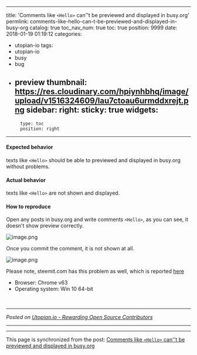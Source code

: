
---
title: 'Comments like `<Hello>` can''t be previewed and displayed in busy.org'
permlink: comments-like-hello-can-t-be-previewed-and-displayed-in-busy-org
catalog: true
toc_nav_num: true
toc: true
position: 9999
date: 2018-01-19 01:19:12
categories:
- utopian-io
tags:
- utopian-io
- busy
- bug
- preview
thumbnail: https://res.cloudinary.com/hpiynhbhq/image/upload/v1516324609/lau7ctoau6urmddxrejt.png
sidebar:
    right:
        sticky: true
widgets:
    -
        type: toc
        position: right
---


#### Expected behavior
texts like `<Hello>` should be able to previewed and displayed in busy.org without problems.

#### Actual behavior
texts like `<Hello>` are not shown and displayed.

#### How to reproduce
Open any posts in busy.org and write comments `<Hello>`,  as you can see, it doesn't show preview correctly.

![image.png](https://res.cloudinary.com/hpiynhbhq/image/upload/v1516324609/lau7ctoau6urmddxrejt.png)

Once you commit the comment, it is not shown at all.

![image.png](https://res.cloudinary.com/hpiynhbhq/image/upload/v1516324682/o1lrbr1s2arkylvedevy.png)

Please note, steemit.com has this problem as well, which is reported [here](https://steemit.com/utopian-io/@jaysermendez/incomplete-comment-showing-in-comments-tab-in-profile#@justyy/re-sachincool-re-jaysermendez-incomplete-comment-showing-in-comments-tab-in-profile-20180119t010355830z)

* Browser:  Chrome v63
* Operating system: Win 10 64-bit
    

<br /><hr/><em>Posted on <a href="https://utopian.io/utopian-io/@justyy/comments-like-hello-can-t-be-previewed-and-displayed-in-busy-org">Utopian.io -  Rewarding Open Source Contributors</a></em><hr/>

- - -

This page is synchronized from the post: [Comments like `<Hello>` can''t be previewed and displayed in busy.org](https://steemit.com/@justyy/comments-like-hello-can-t-be-previewed-and-displayed-in-busy-org)
